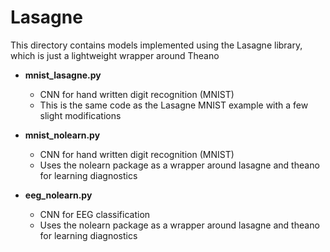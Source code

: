 # Lasagne

This directory contains models implemented using the Lasagne library, which is just a lightweight wrapper around Theano

* **mnist_lasagne.py**
  * CNN for hand written digit recognition (MNIST)
  * This is the same code as the Lasagne MNIST example with a few slight modifications

* **mnist_nolearn.py**
  * CNN for hand written digit recognition (MNIST)
  * Uses the nolearn package as a wrapper around lasagne and theano for learning diagnostics

* **eeg_nolearn.py**
  * CNN for EEG classification
  * Uses the nolearn package as a wrapper around lasagne and theano for learning diagnostics

